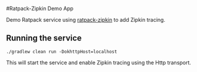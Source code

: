 #Ratpack-Zipkin Demo App

Demo Ratpack service using [ratpack-zipkin](https://github.com/hyleung/ratpack-zipkin) to add Zipkin tracing.

## Running the service

```
./gradlew clean run -DokhttpHost=localhost
```

This will start the service and enable Zipkin tracing using the Http transport.

